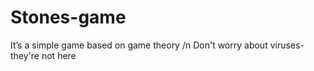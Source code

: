 # Stones-game
It’s a simple game based on game theory /n
Don't worry about viruses-they're not here
